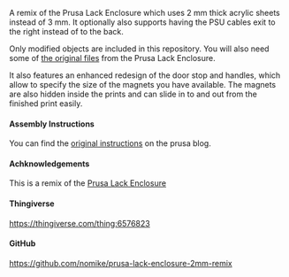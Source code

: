A remix of the Prusa Lack Enclosure which uses 2 mm thick acrylic sheets instead of 3 mm. It optionally also supports having the PSU cables exit to the right instead of to the back.

Only modified objects are included in this repository.
You will also need some of [the original files](https://www.printables.com/model/17-original-prusa-i3-mk3-enclosure-ikea-lack-table-pr/files) from the Prusa Lack Enclosure.

It also features an enhanced redesign of the door stop and handles, which allow to specify the size of the magnets you have available. The magnets are also hidden inside the prints and can slide in to and out from the finished print easily.

#### Assembly Instructions

You can find the [original instructions](https://blog.prusa3d.com/cheap-simple-3d-printer-enclosure_7785/) on the prusa blog.

#### Achknowledgements

This is a remix of the [Prusa Lack Enclosure](https://www.printables.com/model/17-original-prusa-i3-mk3-enclosure-ikea-lack-table-pr)

#### Thingiverse

<https://thingiverse.com/thing:6576823>

#### GitHub

<https://github.com/nomike/prusa-lack-enclosure-2mm-remix>

